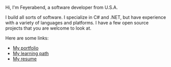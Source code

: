 Hi, I'm Feyerabend, a software developer from U.S.A.

I build all sorts of software. I specialize in C# and .NET, but have experience with a variety of languages and platforms. I have a few open source projects that you are welcome to look at.

Here are some links:

<ul>
<li><a href="https://github.com/feyerabender/Portfolio" rel="nofollow">My portfolio</a></li>
<li><a href="#" rel="nofollow">My learning path</a></li>
<li><a href="#" rel="nofollow">My resume</a></li>
</ul>
